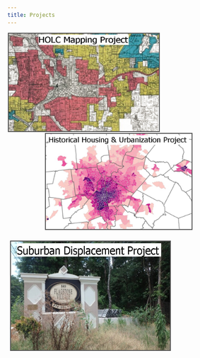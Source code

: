 ```yaml
---
title: Projects
---
```



<p style="text-align: center">
  <a href="https://snmarkley1.github.io/Projects/HOLC/">
    <img src="/Projects/HOLC_tile.jpg" 
         width="340" 
         height="220" 
         title="HOLC Mapping Project" 
         style="border:2px solid #555;margin:1px;float:left;" />
  </a>
  <a href="https://snmarkley1.github.io/Projects/HistHU/">
    <img src="/Projects/HHUUD_tile.jpg" 
         width="330" 
         height="215" 
         title="Historical Housing Unit Project" 
         style="border:2px solid #555;margin:1px;clear:both" />
  </a>
</p>

<p align="left">
<a href="https://snmarkley1.github.io/Projects/HistHU/">
     <img src="/Projects/suburb_tile.jpg" 
         width="360" 
         height="245" 
         title="Suburban Displacement Project" 
         style="border:2px solid #555;margin:6px;clear:both" />
</a>
</p>


